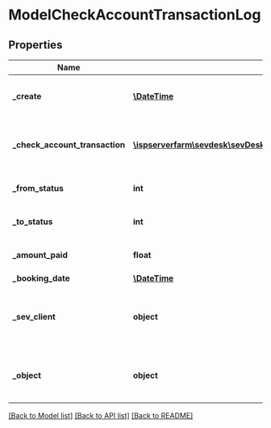 # ModelCheckAccountTransactionLog

## Properties
Name | Type | Description | Notes
------------ | ------------- | ------------- | -------------
**_create** | [**\DateTime**](\DateTime.md) | date the check account transaction log was created | [optional] 
**_check_account_transaction** | [**\ispserverfarm\sevdesk\sevDeskModel\ModelCheckAccountTransaction**](ModelCheckAccountTransaction.md) | the check account transaction to which the log refers | [optional] 
**_from_status** | **int** | the status before the logged change | [optional] 
**_to_status** | **int** | the status after the logged change | [optional] 
**_amount_paid** | **float** | the logged amount which was paid | [optional] 
**_booking_date** | [**\DateTime**](\DateTime.md) |  | [optional] 
**_sev_client** | **object** | sevClient is the unique id every customer has and is used in nearly all operations | [optional] 
**_object** | **object** | Invoice/Voucher to which the logged transaction belongs | [optional] 

[[Back to Model list]](../README.md#documentation-for-models) [[Back to API list]](../README.md#documentation-for-api-endpoints) [[Back to README]](../README.md)



